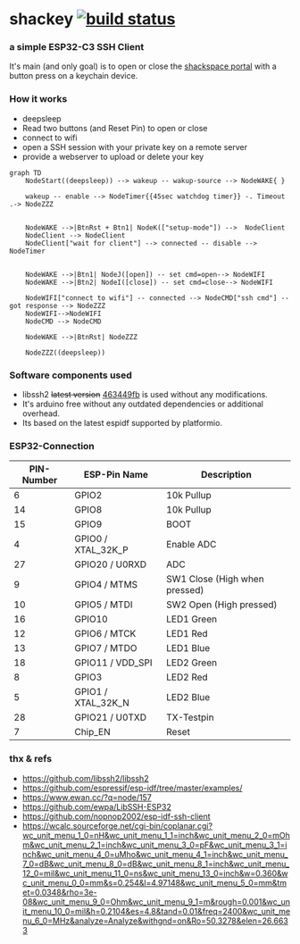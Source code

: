# shackey [![build status](https://github.com/samularity/shackey/actions/workflows/build.yml/badge.svg)](https://github.com/samularity/shackey/actions/workflows/build.yml)

### a simple ESP32-C3 SSH Client  

It's main (and only goal) is to open or close the [shackspace portal](https://github.com/shackspace/portal300) with a button press on a keychain device. 



### How it works

- deepsleep
- Read two buttons (and Reset Pin) to open or close
- connect to wifi
- open a SSH session with your private key on a remote server
- provide a webserver to upload or delete your key

```mermaid
graph TD
    NodeStart((deepsleep)) --> wakeup -- wakup-source --> NodeWAKE{ } 

    wakeup -- enable --> NodeTimer{{45sec watchdog timer}} -. Timeout .-> NodeZZZ


    NodeWAKE -->|BtnRst + Btn1| NodeK(["setup-mode"]) -->  NodeClient
    NodeClient --> NodeClient
    NodeClient["wait for client"] --> connected -- disable --> NodeTimer


    NodeWAKE -->|Btn1| NodeJ([open]) -- set cmd=open--> NodeWIFI
    NodeWAKE -->|Btn2| NodeI([close]) -- set cmd=close--> NodeWIFI

    NodeWIFI["connect to wifi"] -- connected --> NodeCMD["ssh cmd"] -- got response --> NodeZZZ
    NodeWIFI-->NodeWIFI
    NodeCMD --> NodeCMD

    NodeWAKE -->|BtnRst| NodeZZZ  

    NodeZZZ((deepsleep))
```


### Software components used
- libssh2 ~~latest version~~ [463449fb](https://github.com/libssh2/libssh2/tree/463449fb9ee7dbe5fbe71a28494579a9a6890d6d) is used without any modifications.  
- It's arduino free without any outdated dependencies or additional overhead.  
- Its based on the latest espidf supported by platformio.

### ESP32-Connection

| PIN-Number | ESP-Pin Name | Description  |
|----|----------------------|--------------|
|  6 | GPIO2                | 10k Pullup   |
| 14 | GPIO8                | 10k Pullup   |
| 15 | GPIO9                | BOOT         |
|  4 | GPIO0 / XTAL_32K_P   | Enable ADC   |
| 27 | GPIO20 / U0RXD       | ADC          |
|  9 | GPIO4 / MTMS         | SW1 Close (High when pressed) |
| 10 | GPIO5 / MTDI         | SW2 Open (High pressed) |
| 16 | GPIO10               | LED1 Green   |
| 12 | GPIO6 / MTCK         | LED1 Red     |
| 13 | GPIO7 / MTDO         | LED1 Blue    |
| 18 | GPIO11 / VDD_SPI     | LED2 Green   |
|  8 | GPIO3                | LED2 Red     |
|  5 | GPIO1 / XTAL_32K_N   | LED2 Blue    |
| 28 | GPIO21 / U0TXD       | TX-Testpin   |
|  7 | Chip_EN              | Reset        |


### thx & refs

- https://github.com/libssh2/libssh2
- https://github.com/espressif/esp-idf/tree/master/examples/
- https://www.ewan.cc/?q=node/157
- https://github.com/ewpa/LibSSH-ESP32
- https://github.com/nopnop2002/esp-idf-ssh-client
- https://wcalc.sourceforge.net/cgi-bin/coplanar.cgi?wc_unit_menu_1_0=nH&wc_unit_menu_1_1=inch&wc_unit_menu_2_0=mOhm&wc_unit_menu_2_1=inch&wc_unit_menu_3_0=pF&wc_unit_menu_3_1=inch&wc_unit_menu_4_0=uMho&wc_unit_menu_4_1=inch&wc_unit_menu_7_0=dB&wc_unit_menu_8_0=dB&wc_unit_menu_8_1=inch&wc_unit_menu_12_0=mil&wc_unit_menu_11_0=ns&wc_unit_menu_13_0=inch&w=0.360&wc_unit_menu_0_0=mm&s=0.254&l=4.97148&wc_unit_menu_5_0=mm&tmet=0.0348&rho=3e-08&wc_unit_menu_9_0=Ohm&wc_unit_menu_9_1=m&rough=0.001&wc_unit_menu_10_0=mil&h=0.2104&es=4.8&tand=0.01&freq=2400&wc_unit_menu_6_0=MHz&analyze=Analyze&withgnd=on&Ro=50.3278&elen=26.6633

